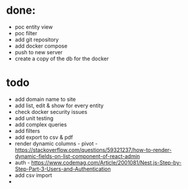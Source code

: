# done:
* poc entity view
* poc filter
* add git repository
* add docker compose
* push to new server
* create a copy of the db for the docker

# todo
* add domain name to site
* add list, edit & show for every entity
* check docker security issues
* add unit testing
* add complex queries
* add filters
* add export to csv & pdf
* render dynamic columns - pivot - https://stackoverflow.com/questions/59321237/how-to-render-dynamic-fields-on-list-component-of-react-admin
* auth - https://www.codemag.com/Article/2001081/Nest.js-Step-by-Step-Part-3-Users-and-Authentication
* add csv import
* 
